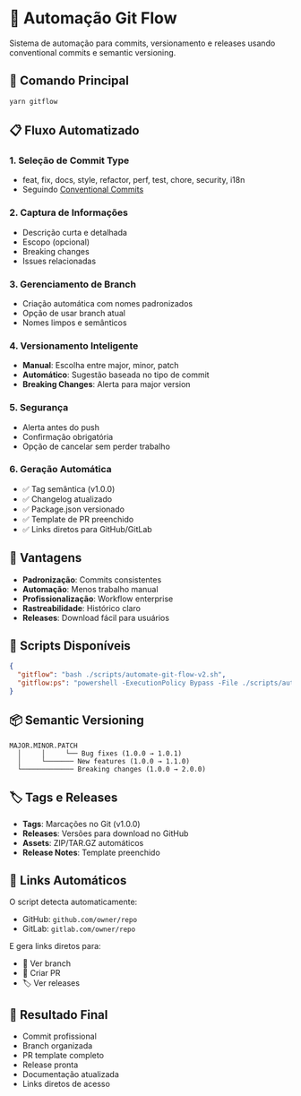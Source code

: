 # 🤖 Automação Git Flow

Sistema de automação para commits, versionamento e releases usando conventional commits e semantic versioning.

## 🚀 Comando Principal

```bash
yarn gitflow
```

## 📋 Fluxo Automatizado

### 1. **Seleção de Commit Type**
- feat, fix, docs, style, refactor, perf, test, chore, security, i18n
- Seguindo [Conventional Commits](https://www.conventionalcommits.org/)

### 2. **Captura de Informações**
- Descrição curta e detalhada
- Escopo (opcional)
- Breaking changes
- Issues relacionadas

### 3. **Gerenciamento de Branch**
- Criação automática com nomes padronizados
- Opção de usar branch atual
- Nomes limpos e semânticos

### 4. **Versionamento Inteligente**
- **Manual**: Escolha entre major, minor, patch
- **Automático**: Sugestão baseada no tipo de commit
- **Breaking Changes**: Alerta para major version

### 5. **Segurança**
- Alerta antes do push
- Confirmação obrigatória
- Opção de cancelar sem perder trabalho

### 6. **Geração Automática**
- ✅ Tag semântica (v1.0.0)
- ✅ Changelog atualizado
- ✅ Package.json versionado
- ✅ Template de PR preenchido
- ✅ Links diretos para GitHub/GitLab

## 🎯 Vantagens

- **Padronização**: Commits consistentes
- **Automação**: Menos trabalho manual
- **Profissionalização**: Workflow enterprise
- **Rastreabilidade**: Histórico claro
- **Releases**: Download fácil para usuários

## 🔧 Scripts Disponíveis

```json
{
  "gitflow": "bash ./scripts/automate-git-flow-v2.sh",
  "gitflow:ps": "powershell -ExecutionPolicy Bypass -File ./scripts/automate-git-flow-v2.ps1"
}
```

## 📦 Semantic Versioning

```
MAJOR.MINOR.PATCH
  │     │     └── Bug fixes (1.0.0 → 1.0.1)
  │     └─────── New features (1.0.0 → 1.1.0)
  └───────────── Breaking changes (1.0.0 → 2.0.0)
```

## 🏷️ Tags e Releases

- **Tags**: Marcações no Git (v1.0.0)
- **Releases**: Versões para download no GitHub
- **Assets**: ZIP/TAR.GZ automáticos
- **Release Notes**: Template preenchido

## 🔗 Links Automáticos

O script detecta automaticamente:
- GitHub: `github.com/owner/repo`
- GitLab: `gitlab.com/owner/repo`

E gera links diretos para:
- 🌿 Ver branch
- 🔄 Criar PR
- 🏷️ Ver releases

## 🎉 Resultado Final

- Commit profissional
- Branch organizada
- PR template completo
- Release pronta
- Documentação atualizada
- Links diretos de acesso
